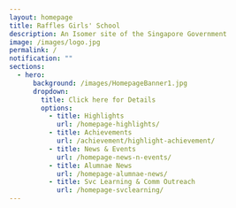 ```yaml
---
layout: homepage
title: Raffles Girls' School
description: An Isomer site of the Singapore Government
image: /images/logo.jpg
permalink: /
notification: ""
sections:
  - hero:
      background: /images/HomepageBanner1.jpg
      dropdown:
        title: Click here for Details
        options:
          - title: Highlights
            url: /homepage-highlights/
          - title: Achievements
            url: /achievement/highlight-achievement/
          - title: News & Events
            url: /homepage-news-n-events/
          - title: Alumnae News
            url: /homepage-alumnae-news/
          - title: Svc Learning & Comm Outreach
            url: /homepage-svclearning/
---
```

